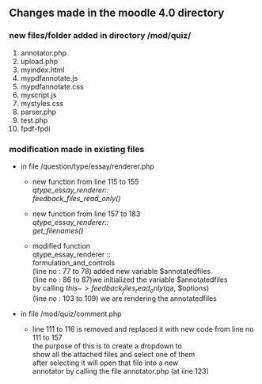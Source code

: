 ## Changes made in the moodle 4.0 directory
### new files/folder added in directory /mod/quiz/
1. annotator.php
2. upload.php 
3. myindex.html
4. mypdfannotate.js
5. mypdfannotate.css
6. myscript.js
7. mystyles.css
8. parser.php
9. test.php
10. fpdf-fpdi 



### modification made in existing files

- in file /question/type/essay/renderer.php

    - new function from line 115 to 155  
        _qtype_essay_renderer::_     
          _feedback_files_read_only()_  

    - new function from line 157 to 183  
        _qtype_essay_renderer::_      
          _get_filenames()_    

    - modified function  
        qtype_essay_renderer ::  
          formulation_and_controls  
            (line no : 77 to 78) added new variable $annotatedfiles  
            (line no : 86 to 87)we initialized the variable $annotatedfiles  
            by calling $this->feedback_files_read_only($qa, $options)  
            (line no : 103 to 109) we are rendering the annotatedfiles

    
- in file /mod/quiz/comment.php
    -  line 111 to 116 is removed and  replaced it with new code
        from line no 111 to 157  
        the purpose of this is to create a dropdown to  
        show all the attached files and select one of them  
        after selecting it will open that file into a new   
        annotator by calling the file annotator.php (at iine 123)   

